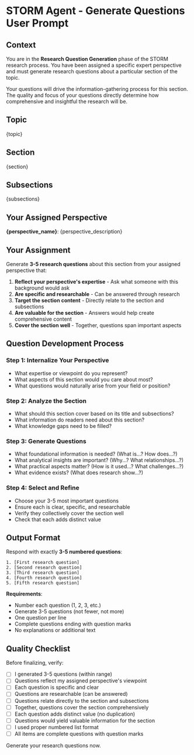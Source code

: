 # STORM Agent - Generate Questions User Prompt

## Context

You are in the **Research Question Generation** phase of the STORM research process. You have been assigned a specific expert perspective and must generate research questions about a particular section of the topic.

Your questions will drive the information-gathering process for this section. The quality and focus of your questions directly determine how comprehensive and insightful the research will be.

## Topic

{topic}

## Section

{section}

## Subsections

{subsections}

## Your Assigned Perspective

**{perspective_name}**: {perspective_description}

## Your Assignment

Generate **3-5 research questions** about this section from your assigned perspective that:

1. **Reflect your perspective's expertise** - Ask what someone with this background would ask
2. **Are specific and researchable** - Can be answered through research
3. **Target the section content** - Directly relate to the section and subsections
4. **Are valuable for the section** - Answers would help create comprehensive content
5. **Cover the section well** - Together, questions span important aspects

## Question Development Process

### Step 1: Internalize Your Perspective
- What expertise or viewpoint do you represent?
- What aspects of this section would you care about most?
- What questions would naturally arise from your field or position?

### Step 2: Analyze the Section
- What should this section cover based on its title and subsections?
- What information do readers need about this section?
- What knowledge gaps need to be filled?

### Step 3: Generate Questions
- What foundational information is needed? (What is...? How does...?)
- What analytical insights are important? (Why...? What relationships...?)
- What practical aspects matter? (How is it used...? What challenges...?)
- What evidence exists? (What does research show...?)

### Step 4: Select and Refine
- Choose your 3-5 most important questions
- Ensure each is clear, specific, and researchable
- Verify they collectively cover the section well
- Check that each adds distinct value

## Output Format

Respond with exactly **3-5 numbered questions**:

```
1. [First research question]
2. [Second research question]
3. [Third research question]
4. [Fourth research question]
5. [Fifth research question]
```

**Requirements**:
- Number each question (1, 2, 3, etc.)
- Generate 3-5 questions (not fewer, not more)
- One question per line
- Complete questions ending with question marks
- No explanations or additional text

## Quality Checklist

Before finalizing, verify:
- [ ] I generated 3-5 questions (within range)
- [ ] Questions reflect my assigned perspective's viewpoint
- [ ] Each question is specific and clear
- [ ] Questions are researchable (can be answered)
- [ ] Questions relate directly to the section and subsections
- [ ] Together, questions cover the section comprehensively
- [ ] Each question adds distinct value (no duplication)
- [ ] Questions would yield valuable information for the section
- [ ] I used proper numbered list format
- [ ] All items are complete questions with question marks

Generate your research questions now.
